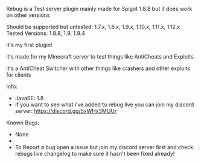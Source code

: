 Rebug is a Test server plugin mainly made for Spigot 1.8.8 but it does work on other versions

Should be supported but untested: 1.7.x, 1.8.x, 1.9.x, 1.10.x, 1.11.x, 1.12.x
Tested Versions: 1.8.8, 1.9, 1.9.4

it's my first plugin!

it's made for my Minecraft server to test things like AntiCheats and Exploits.

it's a AntiCheat Switcher with other things like crashers and other exploits for clients


Info:
- JavaSE: 1.8
- if you want to see what i've added to rebug live you can join my discord server: https://discord.gg/5xWHx3MUUr

Known Bugs:
- None
- 
- To Report a bug open a issue but join my discord server first and check rebugs live changelog to make sure it hasn't been fixed already!
